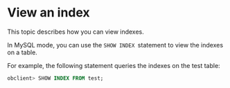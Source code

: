 View an index 
==================================

This topic describes how you can view indexes. 

In MySQL mode, you can use the `SHOW INDEX `statement to view the indexes on a table. 

For example, the following statement queries the indexes on the test table: 

```sql
obclient> SHOW INDEX FROM test;
```


